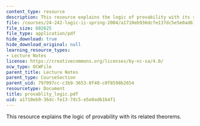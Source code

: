 ```yaml
---
content_type: resource
description: This resource explains the logic of provability with its related theorems.
file: /courses/24-242-logic-ii-spring-2004/a1710eb936dcfe137dc5e5e0ad61b4f1_provablity_logic.pdf
file_size: 602625
file_type: application/pdf
hide_download: true
hide_download_original: null
learning_resource_types:
- Lecture Notes
license: https://creativecommons.org/licenses/by-nc-sa/4.0/
ocw_type: OCWFile
parent_title: Lecture Notes
parent_type: CourseSection
parent_uid: 797097cc-c3b9-3653-0f40-c0f8598b2654
resourcetype: Document
title: provablity_logic.pdf
uid: a1710eb9-36dc-fe13-7dc5-e5e0ad61b4f1
---
```

This resource explains the logic of provability with its related theorems.